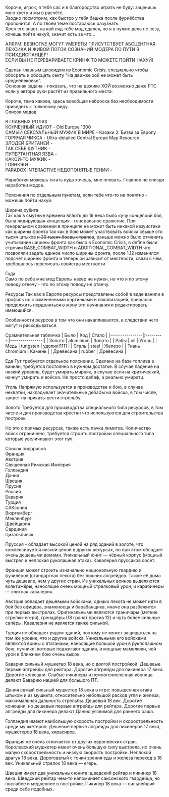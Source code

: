Короче, игрок, я тебя сас и в благородство играть не буду: заценишь мою хуету и мы в расчёте.<br>
Заодно посмотрим, как быстро у тебя башка после фуриёбства прояснится. А по твоей теме постараюсь разузнать.<br>
Хрен его знает, на кой ляд тебе мод сдался, но я в чужие дела не лезу, хочешь пойти нахуй, значит есть за что…<br>


АЛЯРМ! БЕЗНОГNЕ МОГУТ УМЕРЕТЬ! ПРИСУТСТВУЕТ АБСЦЕНТНАЯ ЛЕКСИКА И ЖИВОЙ ПОТОК СОЗНАНИЙ МОДЕРА ПО ПУТИ В ПСИХДИСПАНЦЕР!<br>
ЕСЛИ ВЫ НЕ ПЕРЕВАРИВАЕТЕ КРИНЖ ТО МОЖЕТЕ ПОЙТИ НАХУЙ!<br>


Сделан главным шизоидом из Economic Crisis, специально чтобы обосрать и обосцать секту "На движке хой не может быть средневековье".<br>
Основная задача - показать, что на двжике ХОЙ возможно даже РТС если у автора руки растёт из правильного места.<br>

Короче, тема какова, здесь всеобщая наброска без необходимости приведить к толковому виду.<br>
Список модов<br>

В ГЛАВНЫХ РОЛЯХ<br>
КОНЧЕННЫЙ ИДИОТ - Old Europe 1300 <br>
САМЫЙ СЕКСУАЛЬНЫЙ МУЖИК В МИРЕ - Казаки 2: Битва за Европу <br>
ГОРЯЧАЯ ЧИКСА - Ultra-detailed Central Europe Map Resource <br>
ЗЛОДЕЙ БРИТАНЕЙ  -<br>
ТАК СЕБЕ ШУТНИК - <br>
ПУПЕРТАНТНАЯ ЯЗВА - <br>
КАКОЙ-ТО МУЖИК - <br>
ГОВНЮКИ - <br> PARADOX INTERACTIVE
НЕДОПОНЯТЫЕ ГЕНИИ - <br>

Наработки можешь тягать куда хочешь, мне плевать. Главное не спизди наработки модов.<br>


Пояснения по отдельным пунктам, если тебе что-то не понятно - можешь пойти нахуй.<br>

Ширина хуёнта<br>
Так как в смутные времена вплоть до 19 века было кучу концепций боя, была лидирующая концепция - генеральное сражение. При генеральном сражении в принципе не может быть никакой казуистики как ширины фронта так как в бою может участвовать войска свыше сто тысяч штыков ~~и 30 тысяч боевых трапов~~, раньше можно было отменить учитывание ширины фронта как было в Economic Crisis, в define были строчки BASE_COMBAT_WIDTH и ADDITIONAL_COMBAT_WIDTH что позволяли задать единое число ширины фронта, после 1.12 изменился подсчёт ширины фронта и теперь он зависит от местности, связи с чем, требовалось переписать свойства местности

Года<br>
Само по себе мне мод Европы нахер не нужен, но что я по этому поводу отвечу - что по этому поводу не отвечу.

Ресурсы
Так как в Европе ресурсы представлены собой в виде ванили в профиль но с измененными картинками и локализацией, пришлось продолжить ~~пердолиться в жопу~~ эти начинания и редактировать имеющийся.

Особенности реурсов в том что они накапливаются, в следствии чего могут и расходываться.

Срамнительная табличка
| Было | Код | Стало |
|----------------|:---------:|----------------:|
| Золото | aluminium | Золото |
| Рабы | oil | Уголь |
| Медь | tungsten | удолил!1111 |
| Сталь | steel | Железо |
| Ткань | chromium | Камень |
| Древесина | rubber | Древесина |

Еда
Тут требуется отдельное пояснение. Сделано на базе топлива в ванили, требуется постоянно в нужном достатке. В случае падение на низкий уровень, будет умирать мирняк, в случае если на критический, начнут умирать и войска. Не просто дебаф, а реально умиратц.

Уголь
Напрямую используется в производстве и бою, в случае нехватки, накладывает значительные дебафы на войска, в том числе, запрет на приказы вести стрельбу.

Золото
Требуется для производства специального типа ресурсов, в том числе и для производства крестян что используются для строительства построек.

Но это о прямых ресурсах, также есть пачка лимитов.
Количество войск ограничено, требуется строить постройки специального типа которые увеличивают этот пул.

Список пидорасов<br>
Франция<br>
Австрия<br>
Священная Римская Империя<br>
Голландия<br>
Дания<br>
Швеция<br>
Прусия<br>
Россия<br>
Бавария<br>
Турция<br>
САКсония<br>
Вюртемберг<br>
Мекленбург<br>
Швейцария<br>
Сардиния<br>
Цизальпинск<br>

Пруссия - обладает высокой ценой на ряд зданий в золоте, что компенсируется низкой ценой в других ресурсах, но при этом обладает очень дешёвыми домами. Уникальный юнит — чёрный корпус (мощный выстрел и неплохая рукопашная атака). Кавалерия пруссаков сосет.

Франция может строить изначально национальную гвардию и фузилёров (стандартная пехота) без лишних апгрейдов. Также её дома чуть дешевле, чем у других стран. Из уникальных воинов выделяются вольтижёры, наносящие очень мощный стрелковый урон, и карабинеры — элитная кавалерия.

Австрия обладает дешёвыми войсками, однако пехота не может идти в бой без офицера, знаменосца и барабанщика, иначе она разбежится при первых выстрелах. Оригинальными являются граничары (меткие стрелки-егеря), гренадёры (18 гранат против 12) и чуть более сильные сапёры. Кавалерия не является также сильной.

Турция не обладает рядом зданий, поэтому не может защищаться на том же уровне, что и другие войска. Уникальными его войсками являются воины с ятаганами, наносящие большой урон в рукпопашном бою, лучники, которые поджигают здания, и мощные мамелюки, чей урон в ближнем бою очень высок.

Бавария сильный мушкетер 18 века, но с долгой постройкой. Дешевые первые апгрейды для рейтара. Дорогие апгрейды для пикинера 17 века. Дорогие конюшни. Слабые пикинеры и немногочисленная конница делают Баварию нацией для большого ПТ.

Дания самый сильный мушкетер 18 века в игре: повышенная атака штыком и из мушкета, относительно небольшой расход угля и железа, максимальная дальность стрельбы. Дешевый 18 век. Дорогие конюшни, но дешевые первые апгрейды для рейтара. Дорогие первые апгрейды для пикинера делают Данию уязвимой для раннего раша.

Голландия имеют наибольшую скорость постройки и скорострельность среди мушкетеров. Дешевые первые апгрейды для пикинеров 17 века, мушкетеров 18 века, кирасиров.

Франция не очень отличается от других европейских стран. Королевский мушкетер имеет очень большую силу выстрела, но очень малую скорострельность и низкую скорость постройки. Неплохой драгун 18 века. Дороговатый с точки зрения еды и железа переход в 18 век. Уникальный стрелок 18 века — егерь.

Швеция имеет два уникальных юнита: шведский рейтар и пикинер 18 века. Шведский рейтар чем-то напоминает саксонского гвардейца, но послабее и медленнее в постройке. Пикинер 18 века — сильнейший среди себе подобных.
